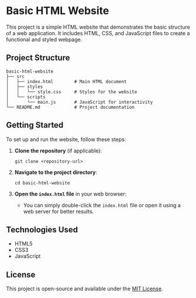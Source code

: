 # Basic HTML Website

This project is a simple HTML website that demonstrates the basic structure of a web application. It includes HTML, CSS, and JavaScript files to create a functional and styled webpage.

## Project Structure

```
basic-html-website
├── src
│   ├── index.html        # Main HTML document
│   ├── styles
│   │   └── style.css     # Styles for the website
│   └── scripts
│       └── main.js       # JavaScript for interactivity
└── README.md             # Project documentation
```

## Getting Started

To set up and run the website, follow these steps:

1. **Clone the repository** (if applicable):
   ```
   git clone <repository-url>
   ```

2. **Navigate to the project directory**:
   ```
   cd basic-html-website
   ```

3. **Open the `index.html` file** in your web browser:
   - You can simply double-click the `index.html` file or open it using a web server for better results.

## Technologies Used

- HTML5
- CSS3
- JavaScript

## License

This project is open-source and available under the [MIT License](LICENSE).
